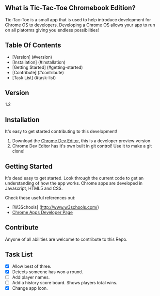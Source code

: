 ## What is Tic-Tac-Toe Chromebook Edition?

Tic-Tac-Toe is a small app that is used to help introduce development for Chrome OS to developers.
Developing a Chrome OS allows your app to run on all platorms giving you endless possibilities!

## Table Of Contents
- [Version] (#version)
- [Installation] (#installation)
- [Getting Started] (#getting-started)
- [Contribute] (#contribute)
- [Task List] (#task-list)

## Version
1.2

## Installation
It's easy to get started contributing to this development!

1. Download the [Chrome Dev Editor](https://chrome.google.com/webstore/detail/chrome-dev-editor-develop/pnoffddplpippgcfjdhbmhkofpnaalpg?hl=en), this is a developer preview version
2. Chrome Dev Editor has it's own built in git control! Use it to make a git clone!

## Getting Started
It's dead easy to get started. Look through the current code to get an understanding of how the app works.
Chrome apps are developed in Javascript, HTML5 and CSS.

Check these useful references out:
- [W3Schools] (http://www.w3schools.com/)
- [Chrome Apps Developer Page](https://developer.chrome.com/apps/about_apps)

## Contribute
Anyone of all abilities are welcome to contribute to this Repo.

## Task List
- [X] Allow best of three.
- [X] Detects someone has won a round.
- [ ] Add player names.
- [ ] Add a history score board. Shows players total wins.
- [X] Change app Icon.